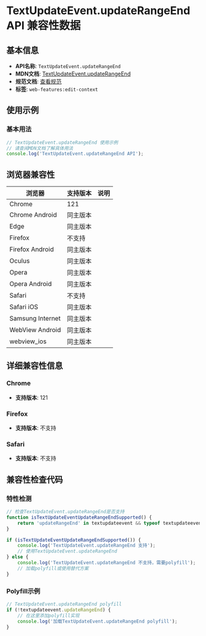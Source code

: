 # TextUpdateEvent.updateRangeEnd API 兼容性数据

## 基本信息

- **API名称**: `TextUpdateEvent.updateRangeEnd`
- **MDN文档**: [TextUpdateEvent.updateRangeEnd](https://developer.mozilla.org/docs/Web/API/TextUpdateEvent/updateRangeEnd)
- **规范文档**: [查看规范](https://w3c.github.io/edit-context/#dom-textupdateevent-updaterangeend)
- **标签**: `web-features:edit-context`

## 使用示例

### 基本用法

```javascript
// TextUpdateEvent.updateRangeEnd 使用示例
// 请查阅MDN文档了解具体用法
console.log('TextUpdateEvent.updateRangeEnd API');
```

## 浏览器兼容性

| 浏览器 | 支持版本 | 说明 |
|--------|----------|------|
| Chrome | 121 |  |
| Chrome Android | 同主版本 |  |
| Edge | 同主版本 |  |
| Firefox | 不支持 |  |
| Firefox Android | 同主版本 |  |
| Oculus | 同主版本 |  |
| Opera | 同主版本 |  |
| Opera Android | 同主版本 |  |
| Safari | 不支持 |  |
| Safari iOS | 同主版本 |  |
| Samsung Internet | 同主版本 |  |
| WebView Android | 同主版本 |  |
| webview_ios | 同主版本 |  |

## 详细兼容性信息

### Chrome

- **支持版本**: 121

### Firefox

- **支持版本**: 不支持

### Safari

- **支持版本**: 不支持

## 兼容性检查代码

### 特性检测

```javascript
// 检查TextUpdateEvent.updateRangeEnd是否支持
function isTextUpdateEventUpdateRangeEndSupported() {
    return 'updateRangeEnd' in textupdateevent && typeof textupdateevent.updateRangeEnd === 'function';
}

if (isTextUpdateEventUpdateRangeEndSupported()) {
    console.log('TextUpdateEvent.updateRangeEnd 支持');
    // 使用TextUpdateEvent.updateRangeEnd
} else {
    console.log('TextUpdateEvent.updateRangeEnd 不支持，需要polyfill');
    // 加载polyfill或使用替代方案
}
```

### Polyfill示例

```javascript
// TextUpdateEvent.updateRangeEnd polyfill
if (!textupdateevent.updateRangeEnd) {
    // 在这里添加polyfill实现
    console.log('加载TextUpdateEvent.updateRangeEnd polyfill');
}
```

